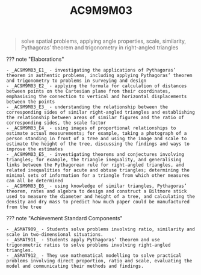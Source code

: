﻿---
backlinks:
- title: Learning Areas
  url: /memex/sense/Teaching/Curriculum/v9/v9-learning-areas.html
tags: australian-curriculum
title: AC9M9M03
type: note
---
> solve spatial problems, applying angle properties, scale, similarity, Pythagoras’ theorem and trigonometry in right-angled triangles

??? note "Elaborations"

	- _AC9M9M03_E1_ - investigating the applications of Pythagoras’ theorem in authentic problems, including applying Pythagoras’ theorem and trigonometry to problems in surveying and design
	- _AC9M9M03_E2_ - applying the formula for calculation of distances between points on the Cartesian plane from their coordinates, emphasising the connection to vertical and horizontal displacements between the points
	- _AC9M9M03_E3_ - understanding the relationship between the corresponding sides of similar right-angled triangles and establishing the relationship between areas of similar figures and the ratio of corresponding sides, the scale factor
	- _AC9M9M03_E4_ - using images of proportional relationships to estimate actual measurements; for example, taking a photograph of a person standing in front of a tree and using the image and scale to estimate the height of the tree, discussing the findings and ways to improve the estimates
	- _AC9M9M03_E5_ - investigating theorems and conjectures involving triangles; for example, the triangle inequality, and generalising links between the Pythagorean rule for right-angled triangles, and related inequalities for acute and obtuse triangles; determining the minimal sets of information for a triangle from which other measures can all be determined
	- _AC9M9M03_E6_ - using knowledge of similar triangles, Pythagoras’ theorem, rates and algebra to design and construct a Biltmore stick used to measure the diameter and height of a tree, and calculating the density and dry mass to predict how much paper could be manufactured from the tree
??? note "Achievement Standard Components"

	- _ASMAT909_ - Students solve problems involving ratio, similarity and scale in two-dimensional situations.
	- _ASMAT911_ - Students apply Pythagoras’ theorem and use trigonometric ratios to solve problems involving right-angled triangles.
	- _ASMAT912_ - They use mathematical modelling to solve practical problems involving direct proportion, ratio and scale, evaluating the model and communicating their methods and findings.
